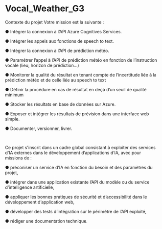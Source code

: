 # Vocal_Weather_G3





Contexte du projet
Votre mission est la suivante :

● Intégrer la connexion à l’API Azure Cognitives Services.

● Intégrer les appels aux fonctions de speech to text.

● Intégrer la connexion à l’API de prédiction météo.

● Paramétrer l’appel à l’API de prédiction météo en fonction de l’instruction vocale (lieu, horizon de prédiction…)

● Monitorer la qualité du résultat en tenant compte de l’incertitude liée à la prédiction météo et de celle liée au speech to text

● Définir la procédure en cas de résultat en deçà d’un seuil de qualité minimum

● Stocker les résultats en base de données sur Azure.

● Exposer et intégrer les résultats de prévision dans une interface web simple.

● Documenter, versionner, livrer.

​

Ce projet s'inscrit dans un cadre global consistant à exploiter des services d’IA externes dans le développement d’applications d’IA, avec pour missions de :

● préconiser un service d’IA en fonction du besoin et des paramètres du projet,

● intégrer dans une application existante l’API du modèle ou du service d’intelligence artificielle,

● appliquer les bonnes pratiques de sécurité et d’accessibilité dans le développement d’application web,

● développer des tests d’intégration sur le périmètre de l’API exploité,

● rédiger une documentation technique.
